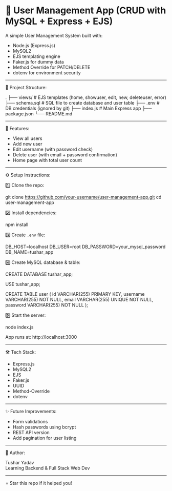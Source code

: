 # 📘 User Management App (CRUD with MySQL + Express + EJS)

A simple User Management System built with:

- Node.js (Express.js)
- MySQL2
- EJS templating engine
- Faker.js for dummy data
- Method Override for PATCH/DELETE
- dotenv for environment security

----------------------------------------

📁 Project Structure:

.
├── views/             # EJS templates (home, showuser, edit, new, deleteuser, error)
├── schema.sql         # SQL file to create database and user table
├── .env               # DB credentials (ignored by git)
├── index.js           # Main Express app
├── package.json
└── README.md

----------------------------------------

🚀 Features:

- View all users
- Add new user
- Edit username (with password check)
- Delete user (with email + password confirmation)
- Home page with total user count

----------------------------------------

⚙️ Setup Instructions:

1️⃣ Clone the repo:

git clone https://github.com/your-username/user-management-app.git
cd user-management-app

2️⃣ Install dependencies:

npm install

3️⃣ Create `.env` file:

DB_HOST=localhost
DB_USER=root
DB_PASSWORD=your_mysql_password
DB_NAME=tushar_app

4️⃣ Create MySQL database & table:

CREATE DATABASE tushar_app;

USE tushar_app;

CREATE TABLE user (
  id VARCHAR(255) PRIMARY KEY,
  username VARCHAR(255) NOT NULL,
  email VARCHAR(255) UNIQUE NOT NULL,
  password VARCHAR(255) NOT NULL
);

5️⃣ Start the server:

node index.js

App runs at: http://localhost:3000

----------------------------------------

🛠 Tech Stack:

- Express.js
- MySQL2
- EJS
- Faker.js
- UUID
- Method-Override
- dotenv

----------------------------------------

✨ Future Improvements:

- Form validations
- Hash passwords using bcrypt
- REST API version
- Add pagination for user listing

----------------------------------------

👤 Author:

Tushar Yadav  
Learning Backend & Full Stack Web Dev

----------------------------------------

⭐ Star this repo if it helped you!
